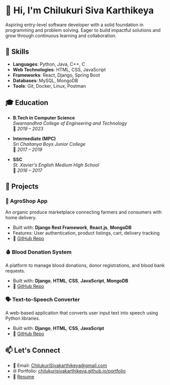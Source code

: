 # 👋 Hi, I'm Chilukuri Siva Karthikeya

 Aspiring entry-level software developer with a solid foundation in programming and problem solving. 
Eager to build impactful solutions and grow through continuous learning and collaboration.

## 🚀 Skills
- **Languages**: Python, Java, C++, C
- **Web Technologies**: HTML, CSS, JavaScript
- **Frameworks**: React, Django, Spring Boot
- **Databases**: MySQL, MongoDB
- **Tools**: Git, Docker, Linux, Postman

## 🎓 Education

- **B.Tech in Computer Science**  
  *Swarnandhra College of Engineering and Technology*  
  📅 *2019 – 2023*

- **Intermediate (MPC)**  
  *Sri Chaitanya Boys Junior College*  
  📅 *2017 – 2019*

- **SSC**  
  *St. Xavier's English Medium High School*  
  📅 *2016 – 2017*


## 💼 Projects

### 🛒 AgroShop App
An organic produce marketplace connecting farmers and consumers with home delivery.
- Built with: **Django Rest Framework**, **React.js**, **MongoDB**
- Features: User authentication, product listings, cart, delivery tracking
- 🔗 [GitHub Repo](https://github.com/ChilukuriSivaKarthikeya/AgroShop_project.git)

### 🩸 Blood Donation System
A platform to manage blood donations, donor registrations, and blood bank requests.
- Built with: **Django**, **HTML**, **CSS**, **JavaScript**, **MongoDB**
- 🔗 [GitHub Repo](https://github.com/ChilukuriSivaKarthikeya/BloodDonationSystem.git)

### 🗣️ Text-to-Speech Converter
A web-based application that converts user input text into speech using Python libraries.
- Built with: **Django**, **HTML**, **CSS**, **JavaScript**
- 🔗 [GitHub Repo](https://github.com/ChilukuriSivaKarthikeya/Text-to-Speech_converter_project.git)

## 📫 Let's Connect
- 📧 Email: [ChilukuriSivakarthikeya@gmail.com](mailto:ChilukuriSivakarthikeya@gmail.com)
- 🌐 Portfolio: [chilukurisivakarthikeya.github.io/portfolio](https://chilukurisivakarthikeya.github.io/portfolio/)
- 📄 [Resume](#)
